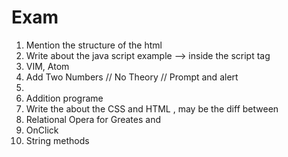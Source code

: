 # Exam
1) Mention the structure of the html 
2) Write about the java script example --> inside the script tag
3) VIM, Atom 
4) Add Two Numbers // No Theory  // Prompt and alert 
5) 
6) Addition programe 
7) Write the about the CSS and HTML , may be the diff between 
8) Relational Opera for Greates and 
14) OnClick
16) String methods 
